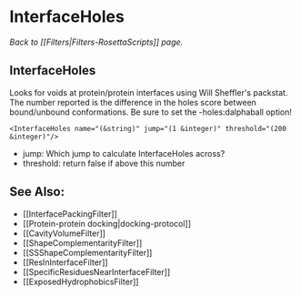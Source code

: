 # InterfaceHoles
*Back to [[Filters|Filters-RosettaScripts]] page.*
## InterfaceHoles

Looks for voids at protein/protein interfaces using Will Sheffler's packstat. The number reported is the difference in the holes score between bound/unbound conformations. Be sure to set the -holes:dalphaball option!

```
<InterfaceHoles name="(&string)" jump="(1 &integer)" threshold="(200 &integer)"/>
```

-   jump: Which jump to calculate InterfaceHoles across?
-   threshold: return false if above this number

## See Also:

* [[InterfacePackingFilter]]
* [[Protein-protein docking|docking-protocol]]
* [[CavityVolumeFilter]]
* [[ShapeComplementarityFilter]]
* [[SSShapeComplementarityFilter]]
* [[ResInInterfaceFilter]]
* [[SpecificResiduesNearInterfaceFilter]]
* [[ExposedHydrophobicsFilter]]
